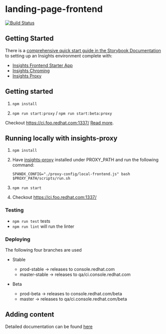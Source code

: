 # landing-page-frontend

[![Build Status](https://travis-ci.org/RedHatInsights/landing-page-frontend.svg?branch=master)](https://travis-ci.org/RedHatInsights/landing-page-frontend)

## Getting Started

There is a [comprehensive quick start guide in the Storybook Documentation](https://github.com/RedHatInsights/insights-frontend-storybook/blob/master/src/docs/welcome/quickStart/DOC.md) to setting up an Insights environment complete with:

- [Insights Frontend Starter App](https://github.com/RedHatInsights/insights-frontend-starter-app)
- [Insights Chroming](https://github.com/RedHatInsights/insights-chrome)
- [Insights Proxy](https://github.com/RedHatInsights/insights-proxy)

## Getting started

1. ```npm install```

2. ```npm run start:proxy``` / ```npm run start:beta:proxy```

Checkout https://ci.foo.redhat.com:1337/ [Read more](https://github.com/RedHatInsights/frontend-components/tree/master/packages/config#useproxy).
## Running locally with insights-proxy

1. `npm install`
2. Have [insights-proxy](https://github.com/RedHatInsights/insights-proxy) installed under PROXY_PATH and run the following command:

    ```shell
    SPANDX_CONFIG="./proxy-config/local-frontend.js" bash $PROXY_PATH/scripts/run.sh
    ```

3. `npm run start`

4. Checkout https://ci.foo.redhat.com:1337/

### Testing

- `npm run test` tests
- `npm run lint` will run the linter

### Deploying

The following four branches are used

- Stable
  - prod-stable -> releases to console.redhat.com
  - master-stable -> releases to qa/ci.console.redhat.com

- Beta
  - prod-beta -> releases to console.redhat.com/beta
  - master -> releases to qa/ci.console.redhat.com/beta

## Adding content

Detailed documentation can be found [here](https://github.com/RedHatInsights/landing-page-frontend/blob/master/docs/content-schema.md)
